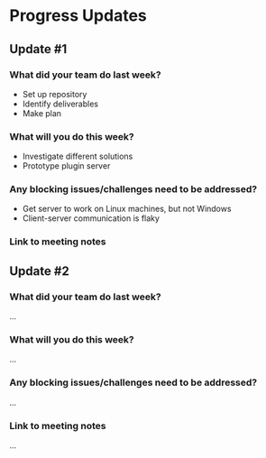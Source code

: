# Progress Updates

## Update #1

### What did your team do last week?
* Set up repository
* Identify deliverables
* Make plan

### What will you do this week?
* Investigate different solutions
* Prototype plugin server

### Any blocking issues/challenges need to be addressed?
* Get server to work on Linux machines, but not Windows
* Client-server communication is flaky

### Link to meeting notes

## Update #2

### What did your team do last week?
...

### What will you do this week?
...

### Any blocking issues/challenges need to be addressed?
...

### Link to meeting notes
...
